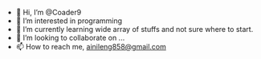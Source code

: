 - 👋 Hi, I’m @Coader9
- 👀 I’m interested in programming
- 🌱 I’m currently learning wide array of stuffs and not sure where to start.
- 💞️ I’m looking to collaborate on ...
- 📫 How to reach me, ainileng858@gmail.com

<!---
Coader9/Coader9 is a ✨ special ✨ repository because its `README.md` (this file) appears on your GitHub profile.
You can click the Preview link to take a look at your changes.
--->
